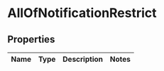 # AllOfNotificationRestrict

## Properties
Name | Type | Description | Notes
------------ | ------------- | ------------- | -------------
